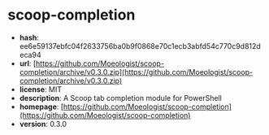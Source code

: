 # scoop-completion

- **hash**: ee6e59137ebfc04f2633756ba0b9f0868e70c1ecb3abfd54c770c9d812deca94
- **url**: [https://github.com/Moeologist/scoop-completion/archive/v0.3.0.zip](https://github.com/Moeologist/scoop-completion/archive/v0.3.0.zip)
- **license**: MIT
- **description**: A Scoop tab completion module for PowerShell
- **homepage**: [https://github.com/Moeologist/scoop-completion](https://github.com/Moeologist/scoop-completion)
- **version**: 0.3.0

